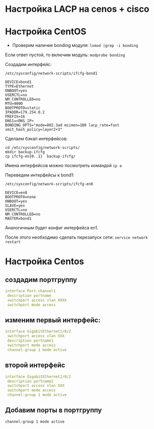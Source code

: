 # Настройка LACP на cenos + cisco



# Настройка CentOS
* Проверим наличие bonding модуля: `lsmod |grep -i bonding`

Если ответ пустой, то включим модуль: `modprobe bonding`

Создадим интерфейс:
```
/etc/sysconfig/network-scripts/ifcfg-bond1

DEVICE=bond1
TYPE=Ethernet
ONBOOT=yes
USERCTL=no
NM_CONTROLLED=no
MTU=9000
BOOTPROTO=static
IPADDR=179.254.0.2
PREFIX=16
DNS1=<DNS_IP>
BONDING_OPTS="mode=802.3ad miimon=100 lacp_rate=fast xmit_hash_policy=layer2+3"
```
Сделаем бэкап интерфейсов:
```
cd /etc/sysconfig/network-scripts/
mkdir backup-ifcfg
cp ifcfg-en{0..1}  backup-ifcfg/
```
Имена интерфейсов можно посмотреть командой `ip a`

Переведем интерфейсы к bond1:
```
/etc/sysconfig/network-scripts/ifcfg-en0

DEVICE=en0
BOOTPROTO=none
ONBOOT=yes
SLAVE=yes
USERCTL=no
NM_CONTROLLED=no
MASTER=bond1
```
Аналогичным будет конфиг интерфейса en1.

После этого необходимо сделать перезапуск сети: `service network restart`

# Настройка Centos

## создадим портгруппу 

```yml
interface Port-channel1
 description portname
 switchport access vlan XXXX
 switchport mode access
```
## изменим первый интерфейс:
```yml
interface GigabitEthernet1/0/2
 switchport access vlan XXX
 description portname1
 switchport mode access
 channel-group 1 mode active
```
## второй интерфейс
```yml
interface GigabitEthernet2/0/2
 description portname2
 switchport access vlan XXX
 switchport mode access
 channel-group 1 mode active
```
## Добавим порты в портгруппу

`channel-group 1 mode active`